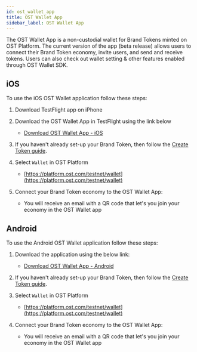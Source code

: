 ```yaml
---
id: ost_wallet_app
title: OST Wallet App
sidebar_label: OST Wallet App
---
```


The OST Wallet App is a non-custodial wallet for Brand Tokens minted on OST Platform. The current version of the app (beta release) allows users to connect their Brand Token economy, invite users, and send and receive tokens. Users can also check out wallet setting & other features enabled through OST Wallet SDK.

## iOS 

To use the iOS OST Wallet application follow these steps:

1. Download TestFlight app on iPhone
2. Download the OST Wallet App in TestFlight using the link below
    * [Download OST Wallet App - iOS](;)

3. If you haven't already set-up your Brand Token, then follow the [Create Token guide](/platform/docs/guides/create_token/).

4. Select `Wallet` in OST Platform 
    * [https://platform.ost.com/testnet/wallet](https://platform.ost.com/testnet/wallet)

5. Connect your Brand Token economy to the OST Wallet App: 
    
    * You will receive an email with a QR code that let's you join your economy in the OST Wallet app

## Android

To use the Android OST Wallet application follow these steps:

1. Download the application using the below link:
    * [Download OST Wallet App - Android](;)
    
2. If you haven't already set-up your Brand Token, then follow the [Create Token guide](/platform/docs/guides/create_token/).

3. Select `Wallet` in OST Platform
    * [https://platform.ost.com/testnet/wallet](https://platform.ost.com/testnet/wallet)

4. Connect your Brand Token economy to the OST Wallet App:
    
    * You will receive an email with a QR code that let's you join your economy in the OST Wallet app 
    
